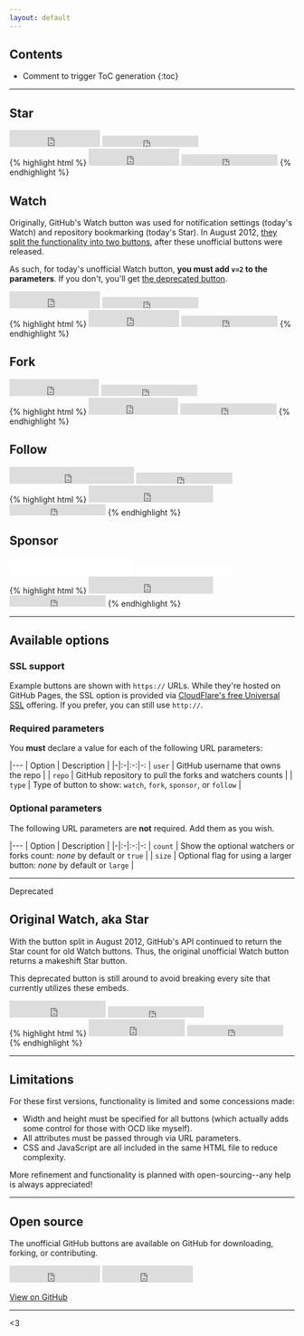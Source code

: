 ```yaml
---
layout: default
---
```


## Contents

* Comment to trigger ToC generation
{:toc}

---

## Star

<div class="example">
  <iframe src="https://ghbtns.com/github-btn.html?user=twbs&repo=bootstrap&type=star&count=true&size=large" frameborder="0" scrolling="0" width="160px" height="30px"></iframe>
  <iframe src="https://ghbtns.com/github-btn.html?user=twbs&repo=bootstrap&type=star&count=true" frameborder="0" scrolling="0" width="170px" height="20px"></iframe>
</div>
{% highlight html %}
<iframe src="https://ghbtns.com/github-btn.html?user=twbs&repo=bootstrap&type=star&count=true&size=large" frameborder="0" scrolling="0" width="160px" height="30px"></iframe>

<iframe src="https://ghbtns.com/github-btn.html?user=twbs&repo=bootstrap&type=star&count=true" frameborder="0" scrolling="0" width="170px" height="20px"></iframe>
{% endhighlight %}

## Watch

Originally, GitHub's Watch button was used for notification settings (today's Watch) and repository bookmarking (today's Star). In August 2012, [they split the functionality into two buttons](https://github.com/blog/1204-notifications-stars), after these unofficial buttons were released.

As such, for today's unofficial Watch button, **you must add `v=2` to the parameters**. If you don't, you'll get [the deprecated button](#deprecated).

<div class="example">
  <iframe src="https://ghbtns.com/github-btn.html?user=twbs&repo=bootstrap&type=watch&count=true&size=large&v=2" frameborder="0" scrolling="0" width="160px" height="30px"></iframe>
  <iframe src="https://ghbtns.com/github-btn.html?user=twbs&repo=bootstrap&type=watch&count=true&v=2" frameborder="0" scrolling="0" width="170px" height="20px"></iframe>
</div>
{% highlight html %}
<iframe src="https://ghbtns.com/github-btn.html?user=twbs&repo=bootstrap&type=watch&count=true&size=large&v=2" frameborder="0" scrolling="0" width="160px" height="30px"></iframe>

<iframe src="https://ghbtns.com/github-btn.html?user=twbs&repo=bootstrap&type=watch&count=true&v=2" frameborder="0" scrolling="0" width="170px" height="20px"></iframe>
{% endhighlight %}

## Fork

<div class="example">
  <iframe src="https://ghbtns.com/github-btn.html?user=twbs&repo=bootstrap&type=fork&count=true&size=large" frameborder="0" scrolling="0" width="158px" height="30px"></iframe>
  <iframe src="https://ghbtns.com/github-btn.html?user=twbs&repo=bootstrap&type=fork&count=true" frameborder="0" scrolling="0" width="170px" height="20px"></iframe>
</div>
{% highlight html %}
<iframe src="https://ghbtns.com/github-btn.html?user=twbs&repo=bootstrap&type=fork&count=true&size=large" frameborder="0" scrolling="0" width="158px" height="30px"></iframe>

<iframe src="https://ghbtns.com/github-btn.html?user=twbs&repo=bootstrap&type=fork&count=true" frameborder="0" scrolling="0" width="170px" height="20px"></iframe>
{% endhighlight %}

## Follow

<div class="example">
  <iframe src="https://ghbtns.com/github-btn.html?user=mdo&type=follow&count=true&size=large" frameborder="0" scrolling="0" width="220px" height="30px"></iframe>
  <iframe src="https://ghbtns.com/github-btn.html?user=mdo&type=follow&count=true" frameborder="0" scrolling="0" width="170px" height="20px"></iframe>
</div>
{% highlight html %}
<iframe src="https://ghbtns.com/github-btn.html?user=mdo&type=follow&count=true&size=large" frameborder="0" scrolling="0" width="220px" height="30px"></iframe>

<iframe src="https://ghbtns.com/github-btn.html?user=mdo&type=follow&count=true" frameborder="0" scrolling="0" width="170px" height="20px"></iframe>
{% endhighlight %}

## Sponsor

<div class="example">
  <iframe src="github-btn.html?user=mdo&type=sponsor&size=large" frameborder="0" scrolling="0" width="220" height="30"></iframe>
  <iframe src="github-btn.html?user=mdo&type=sponsor" frameborder="0" scrolling="0" width="170" height="20"></iframe>
</div>
{% highlight html %}
<iframe src="https://ghbtns.com/github-btn.html?user=mdo&type=sponsor&size=large" frameborder="0" scrolling="0" width="220" height="30"></iframe>

<iframe src="https://ghbtns.com/github-btn.html?user=mdo&type=sponsor" frameborder="0" scrolling="0" width="170" height="20"></iframe>
{% endhighlight %}

---

## Available options

### SSL support

Example buttons are shown with `https://` URLs. While they're hosted on GitHub Pages, the SSL option is provided via [CloudFlare's free Universal SSL](https://blog.cloudflare.com/introducing-universal-ssl/) offering. If you prefer, you can still use `http://`.

### Required parameters

You **must** declare a value for each of the following URL parameters:

|---
| Option | Description |
|-|:-|:-:|-:
| `user` | GitHub username that owns the repo |
| `repo` | GitHub repository to pull the forks and watchers counts |
| `type` | Type of button to show: `watch`, `fork`, `sponsor`, or `follow` |

### Optional parameters

The following URL parameters are **not** required. Add them as you wish.

|---
| Option | Description |
|-|:-|:-:|-:
| `count` | Show the optional watchers or forks count: *none* by default or `true` |
| `size` | Optional flag for using a larger button: *none* by default or `large` |

---

<span class="deprecated" id="deprecated">Deprecated</span>

## Original Watch, aka Star

With the button split in August 2012, GitHub's API continued to return the Star count for old Watch buttons. Thus, the original unofficial Watch button returns a makeshift Star button.

This deprecated button is still around to avoid breaking every site that currently utilizes these embeds.

<div class="example">
  <iframe src="https://ghbtns.com/github-btn.html?user=twbs&repo=bootstrap&type=watch&count=true&size=large" frameborder="0" scrolling="0" width="170px" height="30px"></iframe>
  <iframe src="https://ghbtns.com/github-btn.html?user=twbs&repo=bootstrap&type=watch&count=true" frameborder="0" scrolling="0" width="170px" height="20px"></iframe>
</div>
{% highlight html %}
<iframe src="https://ghbtns.com/github-btn.html?user=twbs&repo=bootstrap&type=watch&count=true&size=large" frameborder="0" scrolling="0" width="170px" height="30px"></iframe>

<iframe src="https://ghbtns.com/github-btn.html?user=twbs&repo=bootstrap&type=watch&count=true" frameborder="0" scrolling="0" width="170px" height="20px"></iframe>
{% endhighlight %}

---

## Limitations

For these first versions, functionality is limited and some concessions made:

- Width and height must be specified for all buttons (which actually adds some control for those with OCD like myself).
- All attributes must be passed through via URL parameters.
- CSS and JavaScript are all included in the same HTML file to reduce complexity.

More refinement and functionality is planned with open-sourcing--any help is always appreciated!

---

## Open source

The unofficial GitHub buttons are available on GitHub for downloading, forking, or contributing.

<p>
  <iframe src="https://ghbtns.com/github-btn.html?user=mdo&repo=github-buttons&type=star&count=true&size=large" frameborder="0" scrolling="0" width="160px" height="30px"></iframe>
  <iframe src="https://ghbtns.com/github-btn.html?user=mdo&repo=github-buttons&type=fork&count=true&size=large" frameborder="0" scrolling="0" width="160px" height="30px"></iframe>
</p>

<a href="https://github.com/mdo/github-buttons" class="btn">View on GitHub</a>

---

<3
